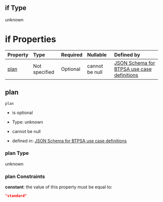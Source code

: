 ## if Type

unknown

# if Properties

| Property      | Type          | Required | Nullable       | Defined by                                                                                                                                                                                                                                    |
| :------------ | :------------ | :------- | :------------- | :-------------------------------------------------------------------------------------------------------------------------------------------------------------------------------------------------------------------------------------------- |
| [plan](#plan) | Not specified | Optional | cannot be null | [JSON Schema for BTPSA use case definitions](btpsa-usecase-properties-services-items-allof-1-then-allof-100-then-allof-1-if-properties-plan.md "undefined#/properties/services/items/allOf/1/then/allOf/100/then/allOf/1/if/properties/plan") |

## plan



`plan`

*   is optional

*   Type: unknown

*   cannot be null

*   defined in: [JSON Schema for BTPSA use case definitions](btpsa-usecase-properties-services-items-allof-1-then-allof-100-then-allof-1-if-properties-plan.md "undefined#/properties/services/items/allOf/1/then/allOf/100/then/allOf/1/if/properties/plan")

### plan Type

unknown

### plan Constraints

**constant**: the value of this property must be equal to:

```json
"standard"
```
